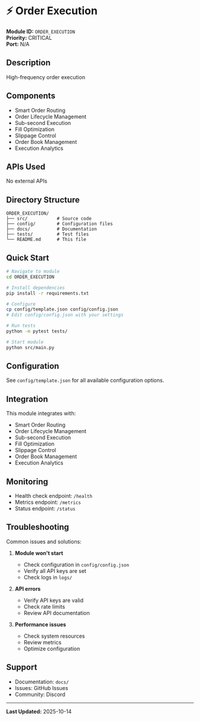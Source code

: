 # ⚡ Order Execution

**Module ID:** `ORDER_EXECUTION`  
**Priority:** CRITICAL  
**Port:** N/A

## Description

High-frequency order execution

## Components

- Smart Order Routing
- Order Lifecycle Management
- Sub-second Execution
- Fill Optimization
- Slippage Control
- Order Book Management
- Execution Analytics

## APIs Used

No external APIs

## Directory Structure

```
ORDER_EXECUTION/
├── src/           # Source code
├── config/        # Configuration files
├── docs/          # Documentation
├── tests/         # Test files
└── README.md      # This file
```

## Quick Start

```bash
# Navigate to module
cd ORDER_EXECUTION

# Install dependencies
pip install -r requirements.txt

# Configure
cp config/template.json config/config.json
# Edit config/config.json with your settings

# Run tests
python -m pytest tests/

# Start module
python src/main.py
```

## Configuration

See `config/template.json` for all available configuration options.

## Integration

This module integrates with:
- Smart Order Routing
- Order Lifecycle Management
- Sub-second Execution
- Fill Optimization
- Slippage Control
- Order Book Management
- Execution Analytics

## Monitoring

- Health check endpoint: `/health`
- Metrics endpoint: `/metrics`
- Status endpoint: `/status`

## Troubleshooting

Common issues and solutions:

1. **Module won't start**
   - Check configuration in `config/config.json`
   - Verify all API keys are set
   - Check logs in `logs/`

2. **API errors**
   - Verify API keys are valid
   - Check rate limits
   - Review API documentation

3. **Performance issues**
   - Check system resources
   - Review metrics
   - Optimize configuration

## Support

- Documentation: `docs/`
- Issues: GitHub Issues
- Community: Discord

---

**Last Updated:** 2025-10-14
